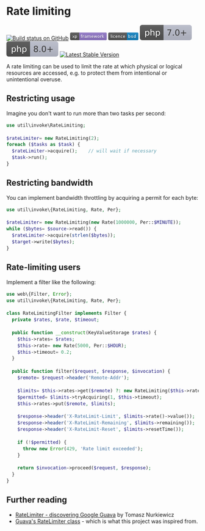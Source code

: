 Rate limiting
=============

[![Build status on GitHub](https://github.com/xp-forge/ratelimit/workflows/Tests/badge.svg)](https://github.com/xp-forge/ratelimit/actions)
[![XP Framework Module](https://raw.githubusercontent.com/xp-framework/web/master/static/xp-framework-badge.png)](https://github.com/xp-framework/core)
[![BSD Licence](https://raw.githubusercontent.com/xp-framework/web/master/static/licence-bsd.png)](https://github.com/xp-framework/core/blob/master/LICENCE.md)
[![Requires PHP 7.0+](https://raw.githubusercontent.com/xp-framework/web/master/static/php-7_0plus.svg)](http://php.net/)
[![Supports PHP 8.0+](https://raw.githubusercontent.com/xp-framework/web/master/static/php-8_0plus.svg)](http://php.net/)
[![Latest Stable Version](https://poser.pugx.org/xp-forge/ratelimit/version.png)](https://packagist.org/packages/xp-forge/ratelimit)

A rate limiting can be used to limit the rate at which physical or logical resources are accessed, e.g. to protect them from intentional or unintentional overuse.

Restricting usage
-----------------
Imagine you don't want to run more than two tasks per second:

```php
use util\invoke\RateLimiting;

$rateLimiter= new RateLimiting(2);
foreach ($tasks as $task) {
  $rateLimiter->acquire();    // will wait if necessary
  $task->run();
}
```

Restricting bandwidth
---------------------
You can implement bandwidth throttling by acquiring a permit for each byte:

```php
use util\invoke\{RateLimiting, Rate, Per};

$rateLimiter= new RateLimiting(new Rate(1000000, Per::$MINUTE));
while ($bytes= $source->read()) {
  $rateLimiter->acquire(strlen($bytes));
  $target->write($bytes);
}
```

Rate-limiting users
-------------------
Implement a filter like the following:

```php
use web\{Filter, Error};
use util\invoke\{RateLimiting, Rate, Per};

class RateLimitingFilter implements Filter {
  private $rates, $rate, $timeout;

  public function __construct(KeyValueStorage $rates) {
    $this->rates= $rates;
    $this->rate= new Rate(5000, Per::$HOUR);
    $this->timeout= 0.2;
  }

  public function filter($request, $response, $invocation) {
    $remote= $request->header('Remote-Addr');

    $limits= $this->rates->get($remote) ?: new RateLimiting($this->rate);
    $permitted= $limits->tryAcquiring(1, $this->timeout);
    $this->rates->put($remote, $limits);

    $response->header('X-RateLimit-Limit', $limits->rate()->value());
    $response->header('X-RateLimit-Remaining', $limits->remaining());
    $response->header('X-RateLimit-Reset', $limits->resetTime());

    if (!$permitted) {
      throw new Error(429, 'Rate limit exceeded');
    }

    return $invocation->proceed($request, $response);
  }
}
```

Further reading
---------------

* [RateLimiter - discovering Google Guava](http://www.nurkiewicz.com/2012/09/ratelimiter-discovering-google-guava.html) by Tomasz Nurkiewicz
* [Guava's RateLimiter class](http://docs.guava-libraries.googlecode.com/git/javadoc/com/google/common/util/concurrent/RateLimiter.html) - which is what this project was inspired from.